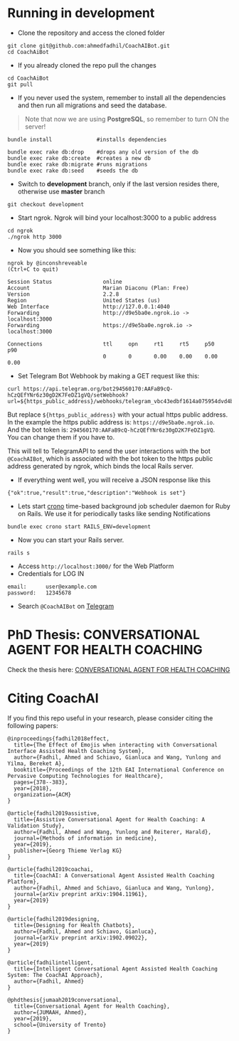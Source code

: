 # Running in development

* Clone the repository and access the cloned folder
```
git clone git@github.com:ahmedfadhil/CoachAIBot.git
cd CoachAiBot
```

* If you already cloned the repo pull the changes


```
cd CoachAiBot
git pull
```

* If you never used the system, remember to install all the dependencies and then run all migrations and seed the database.

> Note that now we are using <B>PostgreSQL</B>, so remember to turn ON the server!

```
bundle install              #installs dependencies

bundle exec rake db:drop    #drops any old version of the db
bundle exec rake db:create  #creates a new db
bundle exec rake db:migrate #runs migrations
bundle exec rake db:seed    #seeds the db
```

* Switch to <b>development</b> branch, only if the last version resides there, otherwise use <b>master</b> branch

```
git checkout development
```

* Start ngrok. Ngrok will bind your localhost:3000 to a public address

```
cd ngrok
./ngrok http 3000
```

* Now you should see something like this:

```
ngrok by @inconshreveable                                       (Ctrl+C to quit)
                                                                                
Session Status                online                                            
Account                       Marian Diaconu (Plan: Free)                       
Version                       2.2.8                                             
Region                        United States (us)                                
Web Interface                 http://127.0.0.1:4040                             
Forwarding                    http://d9e5ba0e.ngrok.io -> localhost:3000        
Forwarding                    https://d9e5ba0e.ngrok.io -> localhost:3000       
                                                                                
Connections                   ttl     opn     rt1     rt5     p50     p90       
                              0       0       0.00    0.00    0.00    0.00 
```

* Set Telegram Bot Webhook by making a GET request like this:

```
curl https://api.telegram.org/bot294560170:AAFaB9cQ-hCzQEfYNr6z30gD2K7FeDZ1gVQ/setWebhook?url=${https_public_address}/webhooks/telegram_vbc43edbf1614a075954dvd4bfab34l1
```

But replace `${https_public_address}` with your actual https public address. <br/>
In the example the https public address is: `https://d9e5ba0e.ngrok.io`.<br/>
And the bot token is: `294560170:AAFaB9cQ-hCzQEfYNr6z30gD2K7FeDZ1gVQ`.<br/>
You can change them if you have to.


This will tell to TelegramAPI to send the user interactions with the bot `@CoachAIBot`, 
which is associated with the bot token to the https public address generated by ngrok,
which binds the local Rails server.

* If everything went well, you will receive a JSON response like this
```
{"ok":true,"result":true,"description":"Webhook is set"}
```

* Lets start [crono](https://github.com/plashchynski/crono) time-based background job scheduler daemon for Ruby on Rails.
We use it for periodically tasks like sending Notifications 
```
bundle exec crono start RAILS_ENV=development
```

* Now you can start your Rails server.
```
rails s
```

* Access `http://localhost:3000/` for the Web Platform 
* Credentials for LOG IN
```
email:      user@example.com
password:   12345678
```
* Search `@CoachAIBot` on [Telegram](https://web.telegram.org/#/login)

# PhD Thesis: CONVERSATIONAL AGENT FOR HEALTH COACHING
Check the thesis here: [CONVERSATIONAL AGENT FOR HEALTH COACHING](https://www.researchgate.net/profile/Ahmed_Fadhil4/publication/333339647_CONVERSATIONAL_AGENT_FOR_HEALTH_COACHING/links/5ce7a4f892851c4eabba36bb/CONVERSATIONAL-AGENT-FOR-HEALTH-COACHING.pdf)
# Citing CoachAI
If you find this repo useful in your research, please consider citing the following papers:
```
@inproceedings{fadhil2018effect,
  title={The Effect of Emojis when interacting with Conversational Interface Assisted Health Coaching System},
  author={Fadhil, Ahmed and Schiavo, Gianluca and Wang, Yunlong and Yilma, Bereket A},
  booktitle={Proceedings of the 12th EAI International Conference on Pervasive Computing Technologies for Healthcare},
  pages={378--383},
  year={2018},
  organization={ACM}
}

@article{fadhil2019assistive,
  title={Assistive Conversational Agent for Health Coaching: A Validation Study},
  author={Fadhil, Ahmed and Wang, Yunlong and Reiterer, Harald},
  journal={Methods of information in medicine},
  year={2019},
  publisher={Georg Thieme Verlag KG}
}

@article{fadhil2019coachai,
  title={CoachAI: A Conversational Agent Assisted Health Coaching Platform},
  author={Fadhil, Ahmed and Schiavo, Gianluca and Wang, Yunlong},
  journal={arXiv preprint arXiv:1904.11961},
  year={2019}
}

@article{fadhil2019designing,
  title={Designing for Health Chatbots},
  author={Fadhil, Ahmed and Schiavo, Gianluca},
  journal={arXiv preprint arXiv:1902.09022},
  year={2019}
}

@article{fadhilintelligent,
  title={Intelligent Conversational Agent Assisted Health Coaching System: The CoachAI Approach},
  author={Fadhil, Ahmed}
}

@phdthesis{jumaah2019conversational,
  title={Conversational Agent for Health Coaching},
  author={JUMAAH, Ahmed},
  year={2019},
  school={University of Trento}
}
```





